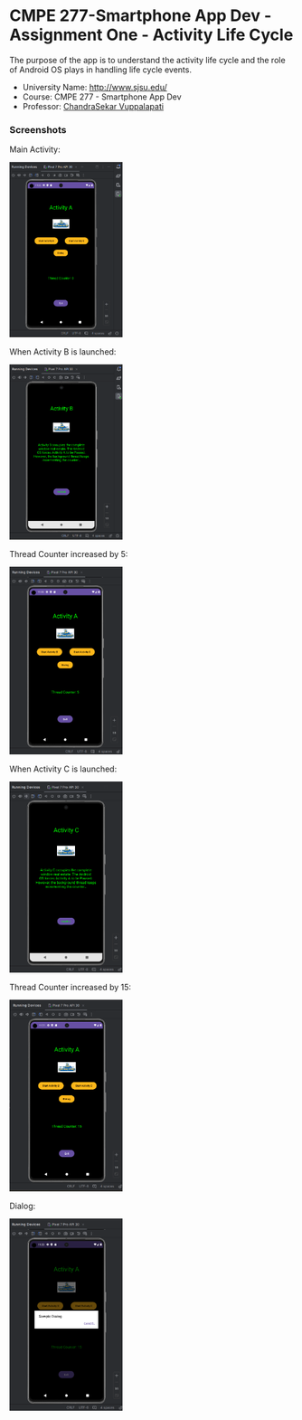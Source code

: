 # CMPE 277-Smartphone App Dev - Assignment One - Activity Life Cycle
 The purpose of the app is to understand the activity life cycle and the role of Android OS plays in handling life cycle events.

*	University Name: http://www.sjsu.edu/
*	Course: CMPE 277 - Smartphone App Dev
*	Professor: [ChandraSekar Vuppalapati](https://www.linkedin.com/in/chandrasekarvuppalapati/)


### Screenshots

Main Activity:

<img src="./screenshots/1 MainActivity.png" width="200" alt="Main Activity">

When Activity B is launched:

<img src="./screenshots/2 Activity B Launch.png" width="200">

Thread Counter increased by 5:

<img src="./screenshots/3 Activity B Thread Counter.png" width="200">

When Activity C is launched:

<img src="./screenshots/4 Activity C Launch.png" width="200">

Thread Counter increased by 15:

<img src="./screenshots/5 Activity C Thread Counter.png" width="200">

Dialog:

<img src="./screenshots/6 Dialog.png" width="200">